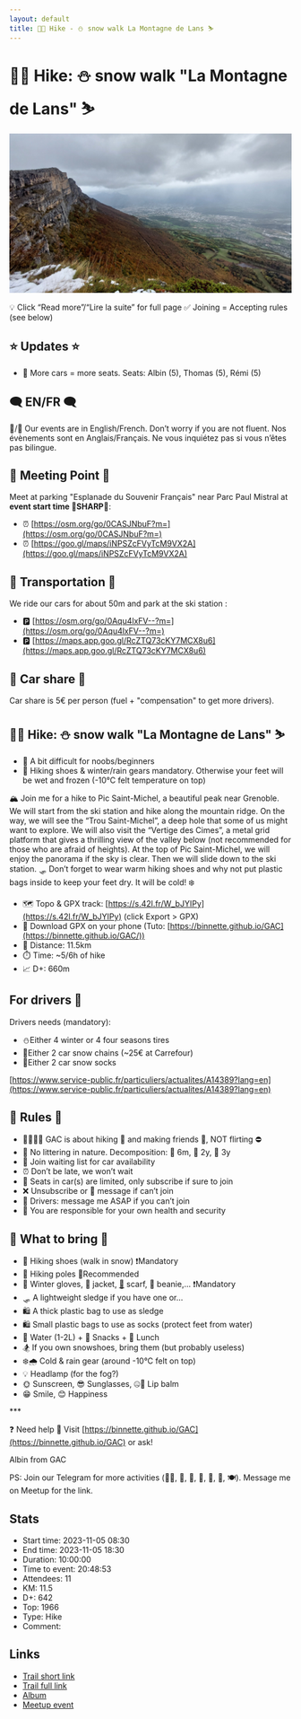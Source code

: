```yaml
---
layout: default
title: 🥾🔵 Hike - ⛄ snow walk La Montagne de Lans ⛷️
---
```


# 🥾🔵 Hike: ⛄ snow walk "La Montagne de Lans" ⛷️

![2023-11-05](../img/orig/2023-11-05.jpg)

💡 Click “Read more”/“Lire la suite” for full page ✅ Joining = Accepting rules (see below)

##  ⭐ Updates ⭐ 

* 📅 More cars = more seats. Seats: Albin (5), Thomas (5), Rémi (5)

##  🗨️ EN/FR 🗨️ 
🦅/🐓 Our events are in English/French. Don’t worry if you are not fluent. Nos évènements sont en Anglais/Français. Ne vous inquiétez pas si vous n’êtes pas bilingue.

## 📍 Meeting Point 📍
Meet at parking "Esplanade du Souvenir Français" near Parc Paul Mistral at **event start time 🔺SHARP🔺**:

* ⏰ [https://osm.org/go/0CASJNbuF?m=](https://osm.org/go/0CASJNbuF?m=)
* ⏰ [https://goo.gl/maps/iNPSZcFVyTcM9VX2A](https://goo.gl/maps/iNPSZcFVyTcM9VX2A)

##  🚗 Transportation 🚗 
We ride our cars for about 50m and park at the ski station :

* 🅿️ [https://osm.org/go/0Aqu4lxFV--?m=](https://osm.org/go/0Aqu4lxFV--?m=)
* 🅿️ [https://maps.app.goo.gl/RcZTQ73cKY7MCX8u6](https://maps.app.goo.gl/RcZTQ73cKY7MCX8u6)

##  🚗 Car share 🚗 
Car share is 5€ per person (fuel + "compensation" to get more drivers).

##  🥾🔵 Hike: ⛄ snow walk "La Montagne de Lans" ⛷️ 

* 🔵 A bit difficult for noobs/beginners
* 🔺 Hiking shoes & winter/rain gears mandatory. Otherwise your feet will be wet and frozen (-10°C felt temperature on top)

🏔️ Join me for a hike to Pic Saint-Michel, a beautiful peak near Grenoble. We will start from the ski station and hike along the mountain ridge. On the way, we will see the “Trou Saint-Michel”, a deep hole that some of us might want to explore. We will also visit the “Vertige des Cimes”, a metal grid platform that gives a thrilling view of the valley below (not recommended for those who are afraid of heights). At the top of Pic Saint-Michel, we will enjoy the panorama if the sky is clear. Then we will slide down to the ski station. 🛷
Don’t forget to wear warm hiking shoes and why not put plastic bags inside to keep your feet dry. It will be cold! ❄️

* 🗺️ Topo & GPX track: [https://s.42l.fr/W_bJYIPy](https://s.42l.fr/W_bJYIPy) (click Export > GPX)
* 📲 Download GPX on your phone (Tuto: [https://binnette.github.io/GAC](https://binnette.github.io/GAC/))
* 📏 Distance: 11.5km
* ⏱️ Time: \~5/6h of hike
* 📈 D+: 660m

##  For drivers 🚗 
Drivers needs (mandatory):

* ⛄Either 4 winter or 4 four seasons tires
* 🔗Either 2 car snow chains (\~25€ at Carrefour)
* 🧦Either 2 car snow socks

[https://www.service-public.fr/particuliers/actualites/A14389?lang=en](https://www.service-public.fr/particuliers/actualites/A14389?lang=en)

##  📜 Rules 📜 

* 🚶‍♀️🚶‍♂️ GAC is about hiking 🥾 and making friends 🤗, NOT flirting ⛔
* 🚮 No littering in nature. Decomposition: 🍊 6m, 🍌 2y, 🥚 3y
* 🚗 Join waiting list for car availability
* ⏰ Don’t be late, we won’t wait
* 💺 Seats in car(s) are limited, only subscribe if sure to join
* ❌ Unsubscribe or 💬 message if can’t join
* 🚗 Drivers: message me ASAP if you can’t join
* 💟 You are responsible for your own health and security

##  🎒 What to bring 🎒 

* 🥾 Hiking shoes (walk in snow) ❗Mandatory
* 🥢 Hiking poles 💯Recommended
* 🧤 Winter gloves, 🧥 jacket, [🧣](https://wprock.fr/t/emoji/cold-face/) scarf, 🧢 beanie,... ❗Mandatory
* 🛷 A lightweight sledge if you have one or...
* 🛍 A thick plastic bag to use as sledge
* 🛍 Small plastic bags to use as socks (protect feet from water)
* 🧃 Water (1-2L) + 🍫 Snacks + 🥗 Lunch
* 🏂 If you own snowshoes, bring them (but probably useless)
* ❄️🌧️ Cold & rain gear (around -10°C felt on top)
* 💡 Headlamp (for the fog?)
* 🌞 Sunscreen, 😎 Sunglasses, 🤐🧊 Lip balm
* 😁 Smile, 😊 Happiness

\*\*\*

❓ Need help 🤔 Visit [https://binnette.github.io/GAC](https://binnette.github.io/GAC) or ask!

Albin from GAC

PS: Join our Telegram for more activities (🧗‍♀️, 🏓, 🎳, 🎲, 🎥, 🎵, 🍽️). Message me on Meetup for the link.

## Stats

- Start time: 2023-11-05 08:30
- End time: 2023-11-05 18:30
- Duration: 10:00:00
- Time to event: 20:48:53
- Attendees: 11
- KM: 11.5
- D+: 642
- Top: 1966
- Type: Hike
- Comment: 

## Links

- [Trail short link](https://s.42l.fr/W_bJYIPy)
- [Trail full link]()
- [Album](https://binnette.github.io/GacImg2023/2023-11-05-🥾🔵-Hike-⛄-snow-walk-La-Montagne-de-Lans-⛷️.html)
- [Meetup event](https://www.meetup.com/grenoble-adventure-club-english-french/events/297155316/)
